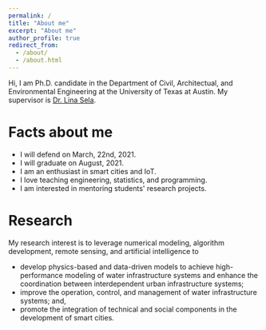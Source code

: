 ```yaml
---
permalink: /
title: "About me"
excerpt: "About me"
author_profile: true
redirect_from: 
  - /about/
  - /about.html
---
```


Hi, I am Ph.D. candidate in the Department of Civil, Architectual, and Environmental Engineering at the University of Texas at Austin.
My supervisor is [Dr. Lina Sela](https://sela.caee.utexas.edu).

Facts about me
==============

* I will defend on March, 22nd, 2021.
* I will graduate on August, 2021.
* I am an enthusiast in smart cities and IoT.
* I love teaching engineering, statistics, and programming.
* I am interested in mentoring students' research projects.

Research
========

My research interest is to leverage numerical modeling, algorithm development, remote sensing,
and artificial intelligence to
* develop physics-based and data-driven models to achieve high-performance modeling of
water infrastructure systems and enhance the coordination between
interdependent urban infrastructure systems;
* improve the operation, control, and management of water infrastructure systems; and,
* promote the integration of technical and social components in the development of smart cities.



